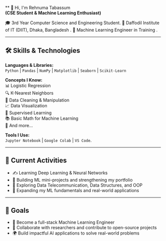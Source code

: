 ** 👋 Hi, I'm Rehnuma Tabassum   
**(CSE Student & Machine Learning Enthusiast)**

🎓 3rd Year Computer Science and Engineering Student. 
📍 Daffodil Institute of IT (DIIT), Dhaka, Bangladesh . 
🤖 Machine Learning Engineer in Training .

---------------------

## 🛠 Skills & Technologies

**Languages & Libraries:**  
`Python` | `Pandas` | `NumPy` | `Matplotlib` | `Seaborn` | `Scikit-Learn`

**Concepts I Know:**  
📊 Logistic Regression  
🔍 K-Nearest Neighbors  
🧹 Data Cleaning & Manipulation  
📈 Data Visualization  
🤖 Supervised Learning  
📚 Basic Math for Machine Learning  
🔬 And more...

**Tools I Use:**  
`Jupyter Notebook` | `Google Colab` | `VS Code`.

----------------------

## 📅 Current Activities

- ✍️ Learning Deep Learning & Neural Networks  
- 📖 Building ML mini-projects and strengthening my portfolio  
- 📡 Exploring Data Telecommunication, Data Structures, and OOP  
- 📘 Expanding my ML fundamentals and real-world applications

-----------------

## 🧠 Goals

- 🎯 Become a full-stack Machine Learning Engineer  
- 🤝 Collaborate with researchers and contribute to open-source projects  
- 🌍 Build impactful AI applications to solve real-world problems




